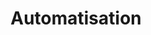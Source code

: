 ---
title: Automatisation
longTitle: 'Automatisation'
tags:
- gccommon
french:
- "[[Automation]]"
---
